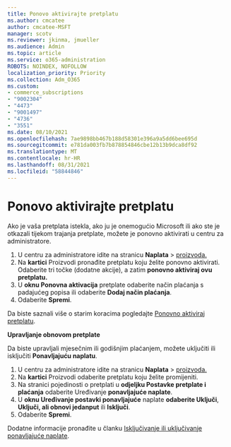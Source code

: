 ```yaml
---
title: Ponovo aktivirajte pretplatu
ms.author: cmcatee
author: cmcatee-MSFT
manager: scotv
ms.reviewer: jkinma, jmueller
ms.audience: Admin
ms.topic: article
ms.service: o365-administration
ROBOTS: NOINDEX, NOFOLLOW
localization_priority: Priority
ms.collection: Adm_O365
ms.custom:
- commerce_subscriptions
- "9002304"
- "4473"
- "9001497"
- "4736"
- "3551"
ms.date: 08/10/2021
ms.openlocfilehash: 7ae9898bb467b188d58301e396a9a5dd6bee695d
ms.sourcegitcommit: e781da003fb7b878854846cbe12b13b9dca8df92
ms.translationtype: MT
ms.contentlocale: hr-HR
ms.lasthandoff: 08/31/2021
ms.locfileid: "58844846"
---
```

# <a name="reactivate-your-subscription"></a>Ponovo aktivirajte pretplatu

Ako je vaša pretplata istekla, ako ju je onemogućio Microsoft ili ako ste je otkazali tijekom trajanja pretplate, možete je ponovno aktivirati u centru za administratore.

1. U centru za administratore idite na stranicu **Naplata**  >  [proizvoda.](https://go.microsoft.com/fwlink/p/?linkid=842054)
2. Na **kartici** Proizvodi pronađite pretplatu koju želite ponovno aktivirati. Odaberite tri točke (dodatne akcije), a zatim **ponovno aktiviraj ovu pretplatu.**
3. U **oknu Ponovna aktivacija** pretplate odaberite način plaćanja s padajućeg popisa ili odaberite **Dodaj način plaćanja**.
4. Odaberite **Spremi**.

Da biste saznali više o starim koracima pogledajte [Ponovno aktiviraj pretplatu](https://docs.microsoft.com/microsoft-365/commerce/subscriptions/reactivate-your-subscription).

**Upravljanje obnovom pretplate**

Da biste upravljali mjesečnim ili godišnjim plaćanjem, možete uključiti ili isključiti **Ponavljajuću naplatu**.

1. U centru za administratore idite na stranicu **Naplata**  >  [proizvoda.](https://go.microsoft.com/fwlink/p/?linkid=842054)
2. Na **kartici** Proizvodi odaberite pretplatu koju želite promijeniti.
3. Na stranici pojedinosti o pretplati u **odjeljku Postavke pretplate i plaćanja** odaberite Uređivanje **ponavljajuće naplate**.
4. U **oknu Uređivanje postavki ponavljajuće** naplate **odaberite Uključi**, **Uključi, ali obnovi jedanput** ili **Isključi**.
5. Odaberite **Spremi**.

Dodatne informacije pronađite u članku [Isključivanje ili uključivanje ponavljajuće naplate](https://docs.microsoft.com/microsoft-365/commerce/subscriptions/renew-your-subscription#turn-recurring-billing-off-or-on).